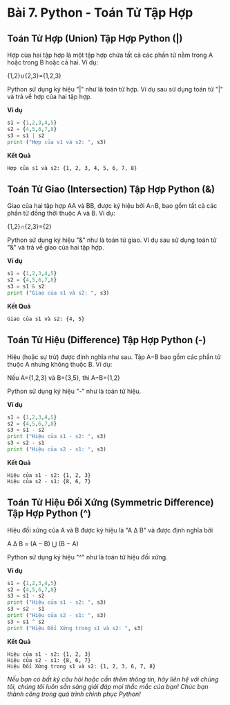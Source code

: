# Bài 7. Python - Toán Tử Tập Hợp

## Toán Tử Hợp (Union) Tập Hợp Python (|)

Hợp của hai tập hợp là một tập hợp chứa tất cả các phần tử nằm trong A hoặc trong B hoặc cả hai. Ví dụ:

{1,2}∪{2,3}={1,2,3}

Python sử dụng ký hiệu "|" như là toán tử hợp. Ví dụ sau sử dụng toán tử "|" và trả về hợp của hai tập hợp.

**Ví dụ**
```python
s1 = {1,2,3,4,5}
s2 = {4,5,6,7,8}
s3 = s1 | s2
print ("Hợp của s1 và s2: ", s3)
```

**Kết Quả**
```
Hợp của s1 và s2: {1, 2, 3, 4, 5, 6, 7, 8}
```

## Toán Tử Giao (Intersection) Tập Hợp Python (&)

Giao của hai tập hợp AA và BB, được ký hiệu bởi A∩B, bao gồm tất cả các phần tử đồng thời thuộc A và B. Ví dụ:

{1,2}∩{2,3}={2}

Python sử dụng ký hiệu "&" như là toán tử giao. Ví dụ sau sử dụng toán tử "&" và trả về giao của hai tập hợp.

**Ví dụ**
```python
s1 = {1,2,3,4,5}
s2 = {4,5,6,7,8}
s3 = s1 & s2
print ("Giao của s1 và s2: ", s3)
```

**Kết Quả**
```
Giao của s1 và s2: {4, 5}
```

## Toán Tử Hiệu (Difference) Tập Hợp Python (-)

Hiệu (hoặc sự trừ) được định nghĩa như sau. Tập A−B bao gồm các phần tử thuộc A nhưng không thuộc B. Ví dụ:

Nếu A={1,2,3} và B={3,5}, thì A−B={1,2}

Python sử dụng ký hiệu "-" như là toán tử hiệu.

**Ví dụ**
```python
s1 = {1,2,3,4,5}
s2 = {4,5,6,7,8}
s3 = s1 - s2
print ("Hiệu của s1 - s2: ", s3)
s3 = s2 - s1
print ("Hiệu của s2 - s1: ", s3)
```

**Kết Quả**
```
Hiệu của s1 - s2: {1, 2, 3}
Hiệu của s2 - s1: {8, 6, 7}
```

## Toán Tử Hiệu Đối Xứng (Symmetric Difference) Tập Hợp Python (^)

Hiệu đối xứng của A và B được ký hiệu là "A Δ B" và được định nghĩa bởi

A Δ B = (A − B) ⋃ (B − A)

Python sử dụng ký hiệu "^" như là toán tử hiệu đối xứng.

**Ví dụ**
```python
s1 = {1,2,3,4,5}
s2 = {4,5,6,7,8}
s3 = s1 - s2
print ("Hiệu của s1 - s2: ", s3)
s3 = s2 - s1
print ("Hiệu của s2 - s1: ", s3)
s3 = s1 ^ s2
print ("Hiệu Đối Xứng trong s1 và s2: ", s3)
```

**Kết Quả**
```
Hiệu của s1 - s2: {1, 2, 3}
Hiệu của s2 - s1: {8, 6, 7}
Hiệu Đối Xứng trong s1 và s2: {1, 2, 3, 6, 7, 8}
```
*Nếu bạn có bất kỳ câu hỏi hoặc cần thêm thông tin, hãy liên hệ với chúng tôi, chúng tôi luôn sẵn sàng giải đáp mọi thắc mắc của bạn! Chúc bạn thành công trong quá trình chinh phục Python!*